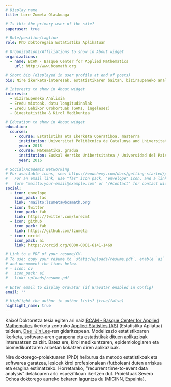 ```yaml
---
# Display name
title: Lore Zumeta Olaskoaga

# Is this the primary user of the site?
superuser: true

# Role/position/tagline
role: PhD doktoregaia Estatistika Aplikatuan

# Organizations/Affiliations to show in About widget
organizations:
  - name: BCAM - Basque Center for Applied Mathematics
    url: http://www.bcamath.org

# Short bio (displayed in user profile at end of posts)
bio: Nire ikerketa-interesak, estatistikaren baitan, biziraupeneko analisia, eredu mixtoak eta GAM ereduak dira.

# Interests to show in About widget
interests:
  - Biziraupeneko Analisia
  - Eredu mixtoak, datu longitudinalak
  - Eredu Gehikor Orokortuak (GAMs, ingelesez)
  - Bioestatistika & Kirol Medikuntza 

# Education to show in About widget
education:
  courses:
    - course: Estatistika eta Ikerketa Operatiboa, masterra
      institution: Universitat Politècnica de Catalunya and Universitat de Barcelona (UPC and UB)
      year: 2018
    - course: Matematika, gradua
      institution: Euskal Herriko Unibertsitatea / Universidad del País Vasco (UPV/EHU) 
      year: 2016

# Social/Academic Networking
# For available icons, see: https://wowchemy.com/docs/getting-started/page-builder/#icons
#   For an email link, use "fas" icon pack, "envelope" icon, and a link in the
#   form "mailto:your-email@example.com" or "/#contact" for contact widget.
social:
  - icon: envelope
    icon_pack: fas
    link: 'mailto:lzumeta@bcamath.org'
  - icon: twitter
    icon_pack: fab
    link: https://twitter.com/lorezmt
  - icon: github
    icon_pack: fab
    link: https://github.com/lzumeta
  - icon: orcid
    icon_pack: ai
    link: https://orcid.org/0000-0001-6141-1469

# Link to a PDF of your resume/CV.
# To use: copy your resume to `static/uploads/resume.pdf`, enable `ai` icons in `params.toml`,
# and uncomment the lines below.
# - icon: cv
#   icon_pack: ai
#   link: uploads/resume.pdf

# Enter email to display Gravatar (if Gravatar enabled in Config)
email: ''

# Highlight the author in author lists? (true/false)
highlight_name: true
---
```


Kaixo! Doktoretza tesia egiten ari naiz [BCAM - Basque Center for Applied Mathematics](http://www.bcamath.org) ikerketa zentruko [Applied Statistics (AS)](https://www.bcamath.org/en/research/areas/ds/as) (Estatistika Apliatua) taldean, [Dae -Jin Lee](http://idaejin.github.io)-ren gidaritzapean. Modelizazio estatistikoaren ikerketa, software-aren garapena eta estatistikak dituen aplikazioak interesatzen zaizkit. Batez ere, kirol medikuntzaren, epidemiologiaren eta biomedikuntzaren arloetan kokatzen diren aplikazioak.

Nire doktorego-proiektuaren (PhD) helburua da metodo estatistikoak eta softwarea garatzea, lesioek kirol profesionalean (futbolean) duten arriskua eta eragina estimatzeko. Horretarako, "recurrent time-to-event data analysis" delakoaren arlo espezifikoan ikertzen dut. Proiektuak Severo Ochoa doktorego aurreko bekaren laguntza du (MICINN, Espainia).

[comment]: <> ({{< icon name="download" pack="fas" >}} Download my {{< staticref "uploads/demo_resume.pdf" "newtab" >}}resumé{{< /staticref >}}.)
